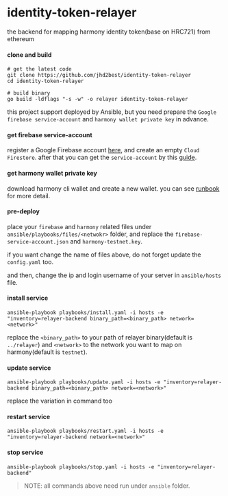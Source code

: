 # identity-token-relayer

the backend for mapping harmony identity token(base on HRC721) from ethereum

#### clone and build

```shell
# get the latest code
git clone https://github.com/jhd2best/identity-token-relayer
cd identity-token-relayer

# build binary
go build -ldflags "-s -w" -o relayer identity-token-relayer
```

this project support deployed by Ansible, but you need prepare the `Google firebase service-account`
and `harmony wallet private key` in advance.

#### get firebase service-account

register a Google Firebase account [here](https://firebase.google.com), and create an empty `Cloud Firestore`. after
that you can get the `service-account` by
this [guide](https://firebase.google.com/docs/admin/setup?authuser=1#set-up-project-and-service-account).

#### get harmony wallet private key

download harmony cli wallet and create a new wallet. you can
see [runbook](https://docs.harmony.one/home/network/wallets/harmony-cli/create-import-wallet) for more detail.

#### pre-deploy

place your `firebase` and `harmony` related files under `ansible/playbooks/files/<netwokr>` folder, and replace
the `firebase-service-account.json` and `harmony-testnet.key`.

if you want change the name of files above, do not forget update the `config.yaml` too.

and then, change the ip and login username of your server in `ansible/hosts` file.

#### install service

```shell
ansible-playbook playbooks/install.yaml -i hosts -e "inventory=relayer-backend binary_path=<binary_path> network=<network>"
```

replace the `<binary_path>` to your path of relayer binary(default is `../relayer`) and `<network>` to the network you
want to map on harmony(default is `testnet`).

#### update service

```shell
ansible-playbook playbooks/update.yaml -i hosts -e "inventory=relayer-backend binary_path=<binary_path> network=<network>"
```

replace the variation in command too

#### restart service

```shell
ansible-playbook playbooks/restart.yaml -i hosts -e "inventory=relayer-backend network=<network>"
```

#### stop service

```shell
ansible-playbook playbooks/stop.yaml -i hosts -e "inventory=relayer-backend"
```

> NOTE: all commands above need run under `ansible` folder.